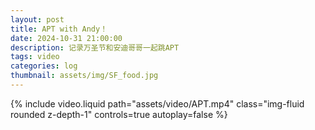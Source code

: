 ```yaml
---
layout: post
title: APT with Andy！
date: 2024-10-31 21:00:00
description: 记录万圣节和安迪哥哥一起跳APT
tags: video
categories: log
thumbnail: assets/img/SF_food.jpg
---
```


<div class="row mt-3">
    <div class="col-md-6 col-sm-12 mt-3 mt-md-0">
        {% include video.liquid path="assets/video/APT.mp4" class="img-fluid rounded z-depth-1" controls=true autoplay=false %}
    </div>
</div>
